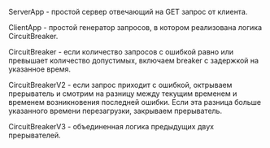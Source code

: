 ServerApp - простой сервер отвечающий на GET запрос от клиента.

ClientApp - простой генератор запросов, в котором реализована логика CircuitBreaker.

CircuitBreaker - если количество запросов с ошибкой равно или превышает количество допустимых, включаем breaker с задержкой на указанное время.

CircuitBreakerV2 - если запрос приходит с ошибкой, октрываем прерыватель и смотрим на разницу между текущим временем и временем возникновения последней ошибки. Если эта разница больше указанного времени перезагрузки, закрываем прерыватель.

CircuitBreakerV3 - объединенная логика предыдущих двух прерывателей.
